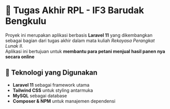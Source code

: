 # 📌 Tugas Akhir RPL - IF3 Barudak Bengkulu  

Proyek ini merupakan aplikasi berbasis **Laravel 11** yang dikembangkan sebagai bagian dari tugas akhir dalam mata kuliah *Rekayasa Perangkat Lunak II*.  
Aplikasi ini bertujuan untuk **membantu para petani menjual hasil panen nya secara online** 

## 🚀 Teknologi yang Digunakan  
- **Laravel 11** sebagai framework utama  
- **Tailwind CSS** untuk styling antarmuka  
- **MySQL** sebagai database  
- **Composer & NPM** untuk manajemen dependensi
